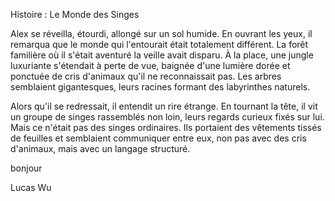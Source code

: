 Histoire : Le Monde des Singes

Alex se réveilla, étourdi, allongé sur un sol humide. En ouvrant les yeux, il remarqua que le monde qui l'entourait était totalement différent. La forêt familière où il s'était aventuré la veille avait disparu. À la place, une jungle luxuriante s'étendait à perte de vue, baignée d'une lumière dorée et ponctuée de cris d'animaux qu'il ne reconnaissait pas. Les arbres semblaient gigantesques, leurs racines formant des labyrinthes naturels.

Alors qu'il se redressait, il entendit un rire étrange. En tournant la tête, il vit un groupe de singes rassemblés non loin, leurs regards curieux fixés sur lui. Mais ce n'était pas des singes ordinaires. Ils portaient des vêtements tissés de feuilles et semblaient communiquer entre eux, non pas avec des cris d'animaux, mais avec un langage structuré.


bonjour

Lucas Wu